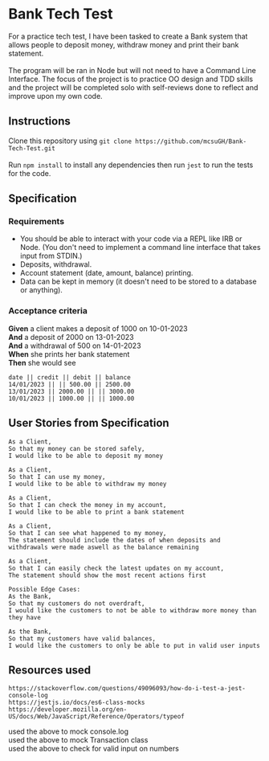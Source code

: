 # Bank Tech Test
For a practice tech test, I have been tasked to create a Bank system that allows people to deposit money, withdraw money and print their bank statement.\
\
The program will be ran in Node but will not need to have a Command Line Interface. The focus of the project is to practice OO design and TDD skills and the project will be completed solo with self-reviews done to reflect and improve upon my own code.

## Instructions
Clone this repository using `git clone https://github.com/mcsuGH/Bank-Tech-Test.git`\
\
Run `npm install` to install any dependencies then run `jest` to run the tests for the code.

## Specification
### Requirements
* You should be able to interact with your code via a REPL like IRB or Node.  (You don't need to implement a command line interface that takes input from STDIN.)
* Deposits, withdrawal.
* Account statement (date, amount, balance) printing.
* Data can be kept in memory (it doesn't need to be stored to a database or anything).

### Acceptance criteria
**Given** a client makes a deposit of 1000 on 10-01-2023  
**And** a deposit of 2000 on 13-01-2023  
**And** a withdrawal of 500 on 14-01-2023  
**When** she prints her bank statement  
**Then** she would see

```
date || credit || debit || balance
14/01/2023 || || 500.00 || 2500.00
13/01/2023 || 2000.00 || || 3000.00
10/01/2023 || 1000.00 || || 1000.00
```

## User Stories from Specification
```
As a Client,
So that my money can be stored safely,
I would like to be able to deposit my money

As a Client,
So that I can use my money,
I would like to be able to withdraw my money

As a Client,
So that I can check the money in my account,
I would like to be able to print a bank statement 

As a Client,
So that I can see what happened to my money,
The statement should include the dates of when deposits and withdrawals were made aswell as the balance remaining

As a Client,
So that I can easily check the latest updates on my account,
The statement should show the most recent actions first

Possible Edge Cases:
As the Bank,
So that my customers do not overdraft,
I would like the customers to not be able to withdraw more money than they have

As the Bank,
So that my customers have valid balances,
I would like the customers to only be able to put in valid user inputs
```

## Resources used
```
https://stackoverflow.com/questions/49096093/how-do-i-test-a-jest-console-log
https://jestjs.io/docs/es6-class-mocks
https://developer.mozilla.org/en-US/docs/Web/JavaScript/Reference/Operators/typeof
```
used the above to mock console.log\
used the above to mock Transaction class\
used the above to check for valid input on numbers